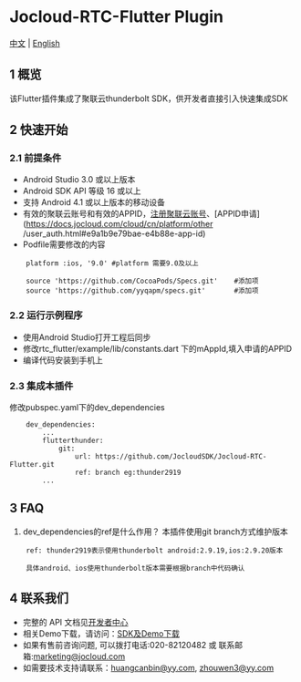 # Jocloud-RTC-Flutter Plugin
[中文](README.zh.md) | [English](README.md)
## 1 概览
该Flutter插件集成了聚联云thunderbolt SDK，供开发者直接引入快速集成SDK

## 2 快速开始
### 2.1 前提条件
- Android Studio 3.0 或以上版本
- Android SDK API 等级 16 或以上
- 支持 Android 4.1 或以上版本的移动设备
- 有效的聚联云账号和有效的APPID，[注册聚联云账号](https://jocloud.com/cn/reg)、[APPID申请](https://docs.jocloud.com/cloud/cn/platform/other
/user_auth.html#e9a1b9e79bae-e4b88e-app-id)
- Podfile需要修改的内容
```
    platform :ios, '9.0' #platform 需要9.0及以上
    
    source 'https://github.com/CocoaPods/Specs.git'    #添加项
    source 'https://github.com/yyqapm/specs.git'       #添加项
```

### 2.2 运行示例程序
- 使用Android Studio打开工程后同步
- 修改rtc_flutter/example/lib/constants.dart 下的mAppId,填入申请的APPID
- 编译代码安装到手机上

### 2.3 集成本插件
修改pubspec.yaml下的dev_dependencies
```
    dev_dependencies:
        ...
        flutterthunder:
            git:
                url: https://github.com/JocloudSDK/Jocloud-RTC-Flutter.git
                ref: branch eg:thunder2919
        ...
```

## 3 FAQ
1. dev_dependencies的ref是什么作用？
本插件使用git branch方式维护版本 
```
    ref: thunder2919表示使用thunderbolt android:2.9.19,ios:2.9.20版本

    具体android、ios使用thunderbolt版本需要根据branch中代码确认
```

## 4 联系我们
- 完整的 API 文档见[开发者中心](https://docs.jocloud.com/cn)
- 相关Demo下载，请访问：[SDK及Demo下载](https://docs.jocloud.com/download)
- 如果有售前咨询问题, 可以拨打电话:020-82120482 或 联系邮箱:marketing@jocloud.com
- 如需要技术支持请联系：huangcanbin@yy.com, zhouwen3@yy.com
